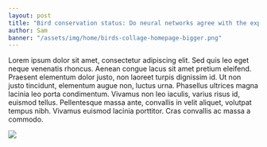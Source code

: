 ```yaml
---
layout: post
title: "Bird conservation status: Do neural networks agree with the experts?"
author: Sam
banner: "/assets/img/home/birds-collage-homepage-bigger.png"
---
```


Lorem ipsum dolor sit amet, consectetur adipiscing elit. Sed quis leo eget neque venenatis rhoncus. Aenean
congue lacus sit amet pretium eleifend. Praesent elementum dolor justo, non laoreet turpis dignissim id. Ut
non justo tincidunt, elementum augue non, luctus urna. Phasellus ultrices magna lacinia leo porta
condimentum. Vivamus non leo iaculis, varius risus id, euismod tellus. Pellentesque massa ante, convallis in
velit aliquet, volutpat tempus nibh. Vivamus euismod lacinia porttitor. Cras convallis ac massa a commodo.

![](/assets/img/2024-06-25-test-birds/nn_1_arch.svg)